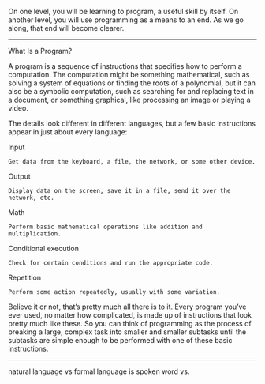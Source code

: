 On one level, you will be learning to program, a useful skill by itself. On another level, you will use programming as a means to an end. As we go along, that end will become clearer.

---

What Is a Program?

A program is a sequence of instructions that specifies how to perform a computation. The computation might be something mathematical, such as solving a system of equations or finding the roots of a polynomial, but it can also be a symbolic computation, such as searching for and replacing text in a document, or something graphical, like processing an image or playing a video.

The details look different in different languages, but a few basic instructions appear in just about every language:

Input

    Get data from the keyboard, a file, the network, or some other device.
Output

    Display data on the screen, save it in a file, send it over the network, etc.
Math

    Perform basic mathematical operations like addition and multiplication.
Conditional execution

    Check for certain conditions and run the appropriate code.
Repetition

    Perform some action repeatedly, usually with some variation.

Believe it or not, that’s pretty much all there is to it. Every program you’ve ever used, no matter how complicated, is made up of instructions that look pretty much like these. So you can think of programming as the process of breaking a large, complex task into smaller and smaller subtasks until the subtasks are simple enough to be performed with one of these basic instructions.

---
natural language vs formal language is spoken word vs. 
